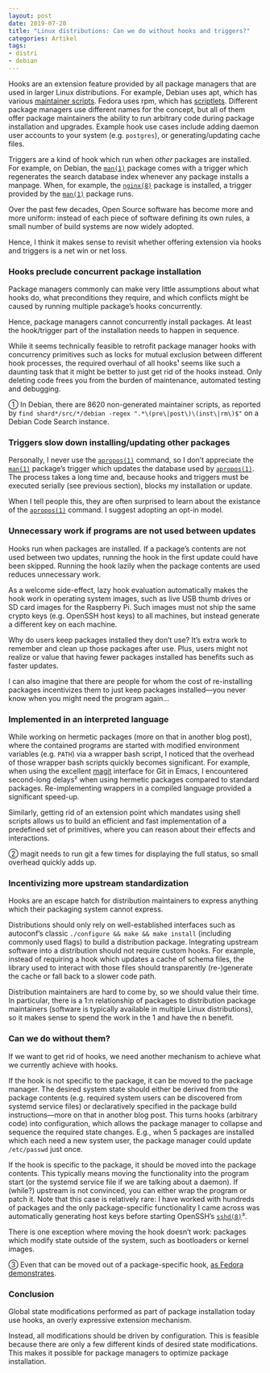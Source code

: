 ```yaml
---
layout: post
date: 2019-07-20
title: "Linux distributions: Can we do without hooks and triggers?"
categories: Artikel
tags:
- distri
- debian
---
```


Hooks are an extension feature provided by all package managers that are used in
larger Linux distributions. For example, Debian uses apt, which has various
[maintainer
scripts](https://www.debian.org/doc/debian-policy/ap-flowcharts.html). Fedora
uses rpm, which has
[scriptlets](https://fedoraproject.org/wiki/Packaging:Scriptlets). Different
package managers use different names for the concept, but all of them offer
package maintainers the ability to run arbitrary code during package
installation and upgrades. Example hook use cases include adding daemon user
accounts to your system (e.g. `postgres`), or generating/updating cache files.

Triggers are a kind of hook which run when *other* packages are installed. For
example, on Debian, the [`man(1)`](https://manpages.debian.org/man.1) package
comes with a trigger which regenerates the search database index whenever any
package installs a manpage. When, for example, the
[`nginx(8)`](https://manpages.debian.org/nginx.8) package is installed, a
trigger provided by the [`man(1)`](https://manpages.debian.org/man.1) package
runs.

Over the past few decades, Open Source software has become more and more
uniform: instead of each piece of software defining its own rules, a small
number of build systems are now widely adopted.

Hence, I think it makes sense to revisit whether offering extension via hooks
and triggers is a net win or net loss.

### Hooks preclude concurrent package installation

Package managers commonly can make very little assumptions about what hooks do,
what preconditions they require, and which conflicts might be caused by running
multiple package’s hooks concurrently.

Hence, package managers cannot concurrently install packages. At least the
hook/trigger part of the installation needs to happen in sequence.

While it seems technically feasible to retrofit package manager hooks with
concurrency primitives such as locks for mutual exclusion between different hook
processes, the required overhaul of all hooks¹ seems like such a daunting task
that it might be better to just get rid of the hooks instead. Only deleting code
frees you from the burden of maintenance, automated testing and debugging.

① In Debian, there are 8620 non-generated maintainer scripts, as reported by
   `find shard*/src/*/debian -regex ".*\(pre\|post\)\(inst\|rm\)$"` on a Debian
   Code Search instance.

### Triggers slow down installing/updating other packages

Personally, I never use the
[`apropos(1)`](https://manpages.debian.org/apropos.1) command, so I don’t
appreciate the [`man(1)`](https://manpages.debian.org/man.1) package’s trigger
which updates the database used by
[`apropos(1)`](https://manpages.debian.org/apropos.1). The process takes a long
time and, because hooks and triggers must be executed serially (see previous
section), blocks my installation or update.

When I tell people this, they are often surprised to learn about the existance
of the [`apropos(1)`](https://manpages.debian.org/apropos.1) command. I suggest
adopting an opt-in model.

### Unnecessary work if programs are not used between updates

Hooks run when packages are installed. If a package’s contents are not used
between two updates, running the hook in the first update could have been
skipped. Running the hook lazily when the package contents are used reduces
unnecessary work.

As a welcome side-effect, lazy hook evaluation automatically makes the hook work
in operating system images, such as live USB thumb drives or SD card images for
the Raspberry Pi. Such images must not ship the same crypto keys (e.g. OpenSSH
host keys) to all machines, but instead generate a different key on each
machine.

Why do users keep packages installed they don’t use? It’s extra work to remember
and clean up those packages after use. Plus, users might not realize or value
that having fewer packages installed has benefits such as faster updates.

I can also imagine that there are people for whom the cost of re-installing
packages incentivizes them to just keep packages installed—you never know when
you might need the program again…

### Implemented in an interpreted language

While working on hermetic packages (more on that in another blog post), where
the contained programs are started with modified environment variables
(e.g. `PATH`) via a wrapper bash script, I noticed that the overhead of those
wrapper bash scripts quickly becomes significant. For example, when using the
excellent [magit](https://magit.vc/) interface for Git in Emacs, I encountered
second-long delays² when using hermetic packages compared to standard
packages. Re-implementing wrappers in a compiled language provided a significant
speed-up.

Similarly, getting rid of an extension point which mandates using shell scripts
allows us to build an efficient and fast implementation of a predefined set of
primitives, where you can reason about their effects and interactions.

② magit needs to run git a few times for displaying the full status, so small
   overhead quickly adds up.

### Incentivizing more upstream standardization

Hooks are an escape hatch for distribution maintainers to express anything which
their packaging system cannot express.

Distributions should only rely on well-established interfaces such as autoconf’s
classic `./configure && make && make install` (including commonly used flags) to
build a distribution package. Integrating upstream software into a distribution
should not require custom hooks. For example, instead of requiring a hook which
updates a cache of schema files, the library used to interact with those files
should transparently (re-)generate the cache or fall back to a slower code path.

Distribution maintainers are hard to come by, so we should value their time. In
particular, there is a 1:n relationship of packages to distribution package
maintainers (software is typically available in multiple Linux distributions),
so it makes sense to spend the work in the 1 and have the n benefit.

### Can we do without them?

If we want to get rid of hooks, we need another mechanism to achieve what we
currently achieve with hooks.

If the hook is not specific to the package, it can be moved to the package
manager. The desired system state should either be derived from the package
contents (e.g. required system users can be discovered from systemd service
files) or declaratively specified in the package build instructions—more on that
in another blog post. This turns hooks (arbitrary code) into configuration,
which allows the package manager to collapse and sequence the required state
changes. E.g., when 5 packages are installed which each need a new system user,
the package manager could update `/etc/passwd` just once.

If the hook is specific to the package, it should be moved into the package
contents. This typically means moving the functionality into the program start
(or the systemd service file if we are talking about a daemon). If (while?)
upstream is not convinced, you can either wrap the program or patch it. Note
that this case is relatively rare: I have worked with hundreds of packages and
the only package-specific functionality I came across was automatically
generating host keys before starting OpenSSH’s
[`sshd(8)`](https://manpages.debian.org/sshd.8)³.

There is one exception where moving the hook doesn’t work: packages which modify
state outside of the system, such as bootloaders or kernel images.

③ Even that can be moved out of a package-specific hook, [as Fedora
demonstrates](https://src.fedoraproject.org/rpms/openssh/blob/30922f629cc135e3233e263d5e3eb346f9251c4e/f/sshd-keygen%40.service).

### Conclusion

Global state modifications performed as part of package installation today use
hooks, an overly expressive extension mechanism.

Instead, all modifications should be driven by configuration. This is feasible
because there are only a few different kinds of desired state
modifications. This makes it possible for package managers to optimize package
installation.
